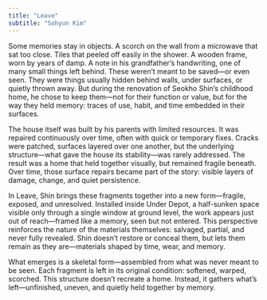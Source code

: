 ```yaml
---
title: "Leave"
subtitle: "Sohyun Kim"
---
```


Some memories stay in objects. A scorch on the wall from a microwave that sat too close. Tiles that peeled off easily in the shower. A wooden frame, worn by years of damp. A note in his grandfather’s handwriting, one of many small things left behind. These weren’t meant to be saved—or even seen. They were things usually hidden behind walls, under surfaces, or quietly thrown away. But during the renovation of Seokho Shin’s childhood home, he chose to keep them—not for their function or value, but for the way they held memory: traces of use, habit, and time embedded in their surfaces.

The house itself was built by his parents with limited resources. It was repaired continuously over time, often with quick or temporary fixes. Cracks were patched, surfaces layered over one another, but the underlying structure—what gave the house its stability—was rarely addressed. The result was a home that held together visually, but remained fragile beneath. Over time, those surface repairs became part of the story: visible layers of damage, change, and quiet persistence.

In Leave, Shin brings these fragments together into a new form—fragile, exposed, and unresolved. Installed inside Under Depot, a half-sunken space visible only through a single window at ground level, the work appears just out of reach—framed like a memory, seen but not entered. This perspective reinforces the nature of the materials themselves: salvaged, partial, and never fully revealed. Shin doesn’t restore or conceal them, but lets them remain as they are—materials shaped by time, wear, and memory.

What emerges is a skeletal form—assembled from what was never meant to be seen. Each fragment is left in its original condition: softened, warped, scorched. This structure doesn’t recreate a home. Instead, it gathers what’s left—unfinished, uneven, and quietly held together by memory.
